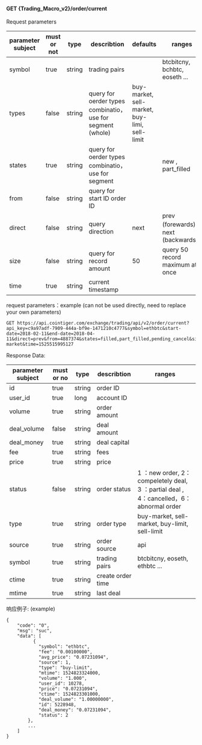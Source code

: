 ﻿#### GET {Trading_Macro_v2}/order/current
Request parameters

| parameter subject | must or not | type   | describtion                                                  | defaults                                      | ranges                             |
| ----------------- | ----------- | ------ | ------------------------------------------------------------ | --------------------------------------------- | ---------------------------------- |
| symbol            | true        | string | trading pairs                                                |                                               | btcbitcny, bchbtc, eoseth ...      |
| types             | false       | string | query for oerder types combinatio，use for segment   (whole) | buy-market, sell-market, buy-limi, sell-limit |                                    |
| states            | true        | string | query for oerder types combinatio，use for segment           |                                               | new ,  part_filled                 |
| from              | false       | string | query for start ID order ID                                  |                                               |                                    |
| direct            | false       | string | query direction                                              | next                                          | prev (forewards)，next (backwards) |
| size              | false       | string | query for record amount                                      | 50                                            | query 50 record maximum at once    |
| time              | true        | string | current timestamp                                            |                                               |                                    |

request parameters：example  (can not be used directly, need to replace your own parameters)

```
GET https://api.cointiger.com/exchange/trading/api/v2/order/current?api_key=c9a97adf-7909-444a-bf9e-1471210c4777&symbol=ethbtc&start-date=2018-02-11&end-date=2018-04-11&direct=prev&from=4887374&states=filled,part_filled,pending_cancel&size=10&sign=b84ceabfbe5c9975fde698279ab90cf6a9b39eae6fe0951455d748428b95345eb0a9d41075c5e7d66061e29fc2064c62ccd98a93fa7b885fa965c9e10fbdee99&types=buy-market&time=1525515995127
```

Response Data:



| parameter subject | must or no | type   | describtion       | ranges                                                       |
| ----------------- | ---------- | ------ | ----------------- | ------------------------------------------------------------ |
| id                | true       | string | order ID          |                                                              |
| user_id           | true       | long   | account ID        |                                                              |
| volume            | true       | string | order amount      |                                                              |
| deal_volume       | false      | string | deal amount       |                                                              |
| deal_money        | true       | string | deal capital      |                                                              |
| fee               | true       | string | fees              |                                                              |
| price             | true       | string | price             |                                                              |
| status            | false      | string | order status      | 1 ：new order, 2：compeletely deal,  3 ：partial deal ,  4：cancelled，6：abnormal order |
| type              | true       | string | order type        | buy-market, sell-market, buy-limit, sell-limit               |
| source            | true       | string | order source      | api                                                          |
| symbol            | true       | string | trading pairs     | btcbitcny, eoseth, ethbtc ...                                |
| ctime             | true       | string | create order time |                                                              |
| mtime             | true       | string | last deal         |                                                              |
响应例子: (example)

```
{
    "code": "0",
    "msg": "suc",
    "data": [
          {
            "symbol": "ethbtc",
            "fee": "0.00100000",
            "avg_price": "0.07231094",
            "source": 1,
            "type": "buy-limit",
            "mtime": 1524823324000,
            "volume": "1.000",
            "user_id": 10278,
            "price": "0.07231094",
            "ctime": 1524823301000,
            "deal_volume": "1.00000000",
            "id": 5228948,
            "deal_money": "0.07231094",
            "status": 2
        },
        ...
    ]
}
```